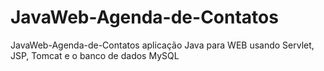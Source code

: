 # JavaWeb-Agenda-de-Contatos

JavaWeb-Agenda-de-Contatos
aplicação Java para WEB usando Servlet, JSP, Tomcat e o banco de dados MySQL
